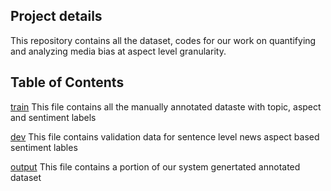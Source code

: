 ## Project details
This repository contains all the dataset, codes for our work on quantifying and analyzing media bias at aspect level granularity.

## Table of Contents
[train](annotated_data/train) This file contains all the manually annotated dataste with topic, aspect and sentiment labels  

[dev](annotated_data/train)  This file contains validation data for sentence level news aspect based sentiment lables  

[output](#output) This file contains a portion of our system genertated annotated dataset  


